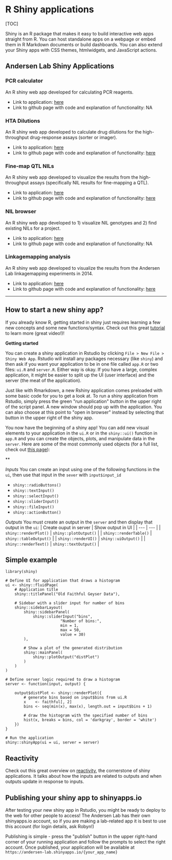 # R Shiny applications

[TOC]

Shiny is an R package that makes it easy to build interactive web apps straight from R. You can host standalone apps on a webpage or embed them in R Markdown documents or build dashboards. You can also extend your Shiny apps with CSS themes, htmlwidgets, and JavaScript actions.

## Andersen Lab Shiny Applications

### PCR calculator

An R shiny web app developed for calculating PCR reagents.

* Link to application: [here](https://andersen-lab.shinyapps.io/PCR_calculator/)
* Link to github page with code and explanation of functionality: NA

### HTA Dilutions

An R shiny web app developed to calculate drug dilutions for the high-throughput drug-response assays (sorter or imager). 

* Link to application: [here](https://andersen-lab.shinyapps.io/HTA_dilutions/)
* Link to github page with code and explanation of functionality: [here](https://github.com/AndersenLab/HTA_dilutions)

### Fine-map QTL NILs

An R shiny web app developed to visualize the results from the high-throughput assays (specifically NIL results for fine-mapping a QTL).

* Link to application: [here](https://andersen-lab.shinyapps.io/NIL_genopheno/)
* Link to github page with code and explanation of functionality: [here](https://github.com/katiesevans/finemap_NIL)

### NIL browser

An R shiny web app developed to 1) visualize NIL genotypes and 2) find existing NILs for a project.

* Link to application: [here](https://andersen-lab.shinyapps.io/nil-browser/)
* Link to github page with code and explanation of functionality: NA

### Linkagemapping analysis

An R shiny web app developed to visualize the results from the Andersen Lab linkagemapping experiments in 2014.

* Link to application: [here](https://andersen-lab.shinyapps.io/linkagemapping/)
* Link to github page with code and explanation of functionality: [here](https://github.com/katiesevans/LM-shiny)

---
## How to start a new shiny app?

If you already know R, getting started in shiny just requires learning a few new concepts and some new functions/syntax. Check out this great [tutorial](https://shiny.rstudio.com/tutorial/) to learn more (great video!)!

**Getting started**

You can create a shiny application in Rstudio by clicking `File > New File > Shiny Web App`. Rstudio will install any packages necessary (like `shiny`) and then ask if you want your application to be in one file called `app.R` or two files: `ui.R` and `server.R`. Either way is okay. If you have a large, complex application, it might be easier to split up the UI (user interface) and the server (the meat of the application).

Just like with Rmarkdown, a new Rshiny application comes preloaded with some basic code for you to get a look at. To run a shiny application from Rstudio, simply press the green "run application" button in the upper right of the script panel. A new window should pop up with the application. You can also choose at this point to "open in browser" instead by selecting that button in the upper right of the shiny app.

You now have the beginning of a shiny app! You can add new visual elements to your application in the `ui.R` or in the `shiny::ui()` function in `app.R` and you can create the objects, plots, and manipulate data in the `server`. Here are some of the most commonly used objects (for a full list, check out [this page](https://shiny.rstudio.com/tutorial/written-tutorial/lesson3/)):

**

*Inputs*
You can create an input using one of the following functions in the `ui`, then use that input in the `sever` with `input$input_id`
* `shiny::radioButtons()`
* `shiny::textInput()`
* `shiny::selectInput()`
* `shiny::sliderInput()`
* `shiny::fileInput()`
* `shiny::actionButton()`

*Outputs*
You must create an output in the `server` and then display that output in the `ui`:
| Create ouput in server | Show output in UI |
| --- | --- |
| `shiny::renderPlot()` | `shiny::plotOutput()` |
| `shiny::renderTable()` | `shiny::tableOutput()` |
| `shiny::renderUI()` | `shiny::uiOutput()` |
| `shiny::renderText()` | `shiny::textOutput()` |

## Simple example

```
library(shiny)

# Define UI for application that draws a histogram
ui <- shiny::fluidPage(
    # Application title
    shiny::titlePanel("Old Faithful Geyser Data"),

    # Sidebar with a slider input for number of bins 
    shiny::sidebarLayout(
        shiny::sidebarPanel(
            shiny::sliderInput("bins",
                        "Number of bins:",
                        min = 1,
                        max = 50,
                        value = 30)
        ),

        # Show a plot of the generated distribution
        shiny::mainPanel(
            shiny::plotOutput("distPlot")
        )
    )
)

# Define server logic required to draw a histogram
server <- function(input, output) {

    output$distPlot <- shiny::renderPlot({
        # generate bins based on input$bins from ui.R
        x    <- faithful[, 2]
        bins <- seq(min(x), max(x), length.out = input$bins + 1)

        # draw the histogram with the specified number of bins
        hist(x, breaks = bins, col = 'darkgray', border = 'white')
    })
}

# Run the application 
shiny::shinyApp(ui = ui, server = server)

```

## Reactivity

Check out this great overview on [reactivity](https://shiny.rstudio.com/articles/reactivity-overview.html), the cornerstone of shiny applications. It talks about how the inputs are related to outputs and when outputs update in response to inputs.

## Publishing your shiny app to shinyapps.io

After testing your new shiny app in Rstudio, you might be ready to deploy to the web for other people to access! The Andersen Lab has their own shinyapps.io account, so if you are making a lab-related app it is best to use this account (for login details, ask Robyn!)

Publishing is simple - press the "publish" button in the upper right-hand corner of your running application and follow the prompts to select the right account. Once published, your application will be available at `https://andersen-lab.shinyapps.io/{your_app_name}`